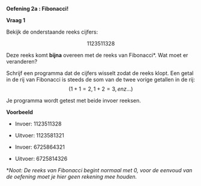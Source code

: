 **Oefening 2a : Fibonacci!**

**Vraag 1**

Bekijk de onderstaande reeks cijfers:

$$ 1123511328 $$

Deze reeks komt **bijna** overeen met de reeks van Fibonacci*. Wat moet er veranderen? 

Schrijf een programma dat de cijfers wisselt zodat de reeks klopt. 
Een getal in de rij van Fibonacci is steeds de som van de twee vorige getallen in de rij: $$(1+1=2 , 1+2=3 , enz...) $$

Je programma wordt getest met beide invoer reeksen.

**Voorbeeld**

* Invoer: 1123511328

* Uitvoer: 1123581321

* Invoer: 6725864321

* Uitvoer: 6725814326


**Noot: De reeks van Fibonacci begint normaal met 0, voor de eenvoud van de oefening moet je hier geen rekening mee houden.*
